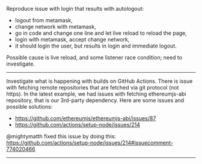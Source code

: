 Reproduce issue with login that results with autologout:
- logout from metamask,
- change network with metamask,
- go in code and change one line and let live reload to reload the page, 
- login with metamask, accept change network,
- it should login the user, but results in login and immediate logout.

Possible cause is live reload, and some listener race condition; need to investigate.

---

Investigate what is happening with builds on GitHub Actions. There is issue with fetching remote repositories that are fetched via git protocol (not https). In the latest example, we had issues with fetching ethereumjs-abi repository, that is our 3rd-party dependency. 
Here are some issues and possible solutions:
* https://github.com/ethereumjs/ethereumjs-abi/issues/87
* https://github.com/actions/setup-node/issues/214

@mightymatth fixed this issue by doing this:
https://github.com/actions/setup-node/issues/214#issuecomment-774020466

---

